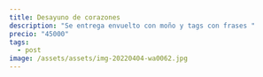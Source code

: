 ```yaml
---
title: Desayuno de corazones
description: "Se entrega envuelto con moño y tags con frases "
precio: "45000"
tags:
  - post
image: /assets/assets/img-20220404-wa0062.jpg
---
```


